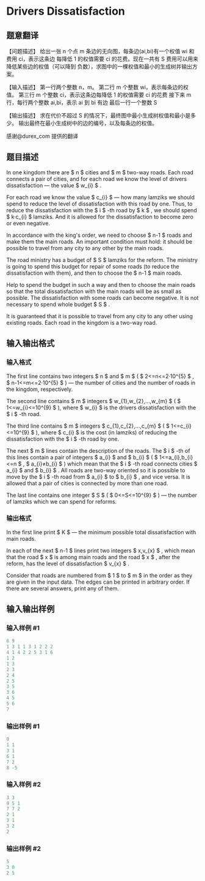 # Drivers Dissatisfaction

## 题意翻译

【问题描述】 给出一张 n 个点 m 条边的无向图，每条边(ai,bi)有一个权值 wi 和费用 ci，表示这条边 每降低 1 的权值需要 ci 的花费。现在一共有 S 费用可以用来降低某些边的权值（可以降到 负数），求图中的一棵权值和最小的生成树并输出方案。

【输入描述】 第一行两个整数 n，m。 第二行 m 个整数 wi，表示每条边的权值。 第三行 m 个整数 ci，表示这条边每降低 1 的权值需要 ci 的花费 接下来 m 行，每行两个整数 ai,bi，表示 ai 到 bi 有边 最后一行一个整数 S

【输出描述】 求在代价不超过 S 的情况下，最终图中最小生成树权值和最小是多少。 输出最终在最小生成树中的边的编号，以及每条边的权值。

感谢@durex_com 提供的翻译

## 题目描述

In one kingdom there are $ n $ cities and $ m $ two-way roads. Each road connects a pair of cities, and for each road we know the level of drivers dissatisfaction — the value $ w_{i} $ .

For each road we know the value $ c_{i} $ — how many lamziks we should spend to reduce the level of dissatisfaction with this road by one. Thus, to reduce the dissatisfaction with the $ i $ -th road by $ k $ , we should spend $ k·c_{i} $ lamziks. And it is allowed for the dissatisfaction to become zero or even negative.

In accordance with the king's order, we need to choose $ n-1 $ roads and make them the main roads. An important condition must hold: it should be possible to travel from any city to any other by the main roads.

The road ministry has a budget of $ S $ lamziks for the reform. The ministry is going to spend this budget for repair of some roads (to reduce the dissatisfaction with them), and then to choose the $ n-1 $ main roads.

Help to spend the budget in such a way and then to choose the main roads so that the total dissatisfaction with the main roads will be as small as possible. The dissatisfaction with some roads can become negative. It is not necessary to spend whole budget $ S $ .

It is guaranteed that it is possible to travel from any city to any other using existing roads. Each road in the kingdom is a two-way road.

## 输入输出格式

### 输入格式

The first line contains two integers $ n $ and $ m $ ( $ 2<=n<=2·10^{5} $ , $ n-1<=m<=2·10^{5} $ ) — the number of cities and the number of roads in the kingdom, respectively.

The second line contains $ m $ integers $ w_{1},w_{2},...,w_{m} $ ( $ 1<=w_{i}<=10^{9} $ ), where $ w_{i} $ is the drivers dissatisfaction with the $ i $ -th road.

The third line contains $ m $ integers $ c_{1},c_{2},...,c_{m} $ ( $ 1<=c_{i}<=10^{9} $ ), where $ c_{i} $ is the cost (in lamziks) of reducing the dissatisfaction with the $ i $ -th road by one.

The next $ m $ lines contain the description of the roads. The $ i $ -th of this lines contain a pair of integers $ a_{i} $ and $ b_{i} $ ( $ 1<=a_{i},b_{i}<=n $ , $ a_{i}≠b_{i} $ ) which mean that the $ i $ -th road connects cities $ a_{i} $ and $ b_{i} $ . All roads are two-way oriented so it is possible to move by the $ i $ -th road from $ a_{i} $ to $ b_{i} $ , and vice versa. It is allowed that a pair of cities is connected by more than one road.

The last line contains one integer $ S $ ( $ 0<=S<=10^{9} $ ) — the number of lamziks which we can spend for reforms.

### 输出格式

In the first line print $ K $ — the minimum possible total dissatisfaction with main roads.

In each of the next $ n-1 $ lines print two integers $ x,v_{x} $ , which mean that the road $ x $ is among main roads and the road $ x $ , after the reform, has the level of dissatisfaction $ v_{x} $ .

Consider that roads are numbered from $ 1 $ to $ m $ in the order as they are given in the input data. The edges can be printed in arbitrary order. If there are several answers, print any of them.

## 输入输出样例

### 输入样例 #1

```cpp
6 9
1 3 1 1 3 1 2 2 2
4 1 4 2 2 5 3 1 6
1 2
1 3
2 3
2 4
2 5
3 5
3 6
4 5
5 6
7

```
### 输出样例 #1

```cpp
0
1 1
3 1
6 1
7 2
8 -5

```
### 输入样例 #2

```cpp
3 3
9 5 1
7 7 2
2 1
3 1
3 2
2

```
### 输出样例 #2

```cpp
5
3 0
2 5

```
